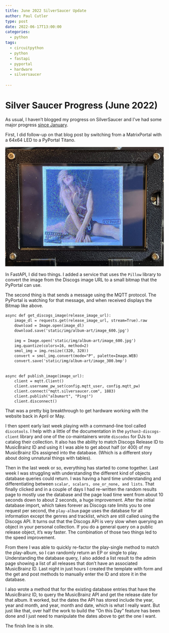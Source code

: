 ```yaml
---
title: June 2022 SilverSaucer Update
author: Paul Cutler 
type: post 
date: 2022-06-17T13:00:00
categories:
  - python
tags:
  - circuitpython
  - python
  - fastapi
  - pyportal
  - hardware
  - silversaucer

---
```

# Silver Saucer Progress (June 2022)
As usual, I haven’t blogged my progress on SilverSaucer and I’ve had some major progress [since January](https://paulcutler.org/posts/2022/01/silver-saucer-progress-january-2022/).  

First, I did follow-up on that blog post by switching from a MatrixPortal with a 64x64 LED to a PyPortal Titano.

![Liz Phair's self titled album displayed on a PyPortal](lizphair-pyportal.jpeg)

In FastAPI, I did two things.  I added a service that uses the  `Pillow`  library to convert the image from the Discogs image URL to a small bitmap that  the PyPortal can use.

The second thing is that sends a message using the MQTT protocol.  The PyPortal is watching for that message, and when received displays the Bitmap like above. 

```
async def get_discogs_image(release_image_url):
    image_dl = requests.get(release_image_url, stream=True).raw
    download = Image.open(image_dl)
    download.save('static/img/album-art/image_600.jpg')

    img = Image.open('static/img/album-art/image_600.jpg')
    img.quantize(colors=16, method=2)
    smol_img = img.resize((320, 320))
    convert = smol_img.convert(mode="P", palette=Image.WEB)
    convert.save('static/img/album-art/image_300.bmp')


async def publish_image(image_url):
    client = mqtt.Client()
    client.username_pw_set(config.mqtt_user, config.mqtt_pw)
    client.connect("mqtt.silversaucer.com", 1883)
    client.publish("albumart", "Ping!")
    client.disconnect()

```

That was a pretty big breakthrough to get hardware working with the website back in April or May.

I then spent early last week playing with a command-line tool called `discotools`.  I help with a little of the documentation in the `python3-discogs-client` library and one of the co-maintainers wrote `discodos` for DJs to catalog their collection.  It also has the ability to match Discogs Release ID to MusicBrainz ID and using it I was able to get about half (or 400) of my MusicBrainz IDs assigned into the database.  (Which is a different story about doing unnatural things with tables).

Then in the last week or so, everything has started to come together.  Last week I was struggling with understanding the different kind of objects database queries could return.  I was having a hard time understanding and differentiating between `scalar, scalars, one_or_none, and lists`.  That finally clicked and in a couple of days I had re-written the random results page to mostly use the database and the page load time went from about 10 seconds down to about 2 seconds, a huge improvement.  After the initial database import, which takes forever as Discogs rate limits you to one request per second, the `play-album` page uses the database for all information except the genres and tracklist, which are still called using the Discogs API.  It turns out that the Discogs API is very slow when querying an object in your personal collection. If you do a general query on a public release object, it’s way faster.  The combination of those two things led to the speed improvement.

From there I was able to quickly re-factor the play-single method to match the play-album, so I can randomly return an EP or single to play.  Understanding the database query, I also added a list result to the admin page showing a list of all releases that don’t have an associated MusicBrainz ID.  Last night in just hours I created the template with form and the get and post methods to manually enter the ID and store it in the database.  

I also wrote a method that for the existing database entries that have the MusicBrainz ID, to query the MusicBrainz API and get the release date for that album.  It worked, but the dates the API has stored include the year, year and month, and year, month and date, which is what I really want.  But just like that, over half the work to build the “On this Day” feature has been done and I just need to manipulate the dates above to get the one I want.

The finish line is in site.



